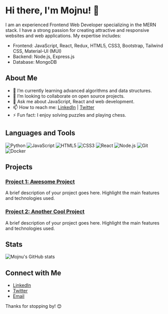# Hi there, I'm Mojnu! 👋

I am an experienced Frontend Web Developer specializing in the MERN stack. I have a strong passion for creating attractive and responsive websites and web applications. My expertise includes:

- Frontend: JavaScript, React, Redux, HTML5, CSS3, Bootstrap, Tailwind CSS, Material-UI (MUI)
- Backend: Node.js, Express.js
- Database: MongoDB

## About Me

- 🌱 I’m currently learning advanced algorithms and data structures.
- 👯 I’m looking to collaborate on open source projects.
- 💬 Ask me about JavaScript, React and web development.
- 📫 How to reach me: [LinkedIn](https://www.linkedin.com/in/mojnu0) | [Twitter](https://twitter.com/mojnuX)
- ⚡ Fun fact: I enjoy solving puzzles and playing chess.

## Languages and Tools

![Python](https://img.shields.io/badge/-Python-3776AB?style=flat-square&logo=python&logoColor=white)
![JavaScript](https://img.shields.io/badge/-JavaScript-F7DF1E?style=flat-square&logo=javascript&logoColor=black)
![HTML5](https://img.shields.io/badge/-HTML5-E34F26?style=flat-square&logo=html5&logoColor=white)
![CSS3](https://img.shields.io/badge/-CSS3-1572B6?style=flat-square&logo=css3&logoColor=white)
![React](https://img.shields.io/badge/-React-61DAFB?style=flat-square&logo=react&logoColor=black)
![Node.js](https://img.shields.io/badge/-Node.js-339933?style=flat-square&logo=node.js&logoColor=white)
![Git](https://img.shields.io/badge/-Git-F05032?style=flat-square&logo=git&logoColor=white)
![Docker](https://img.shields.io/badge/-Docker-2496ED?style=flat-square&logo=docker&logoColor=white)

## Projects

### [Project 1: Awesome Project](https://github.com/codebymojnu/awesome-project)
A brief description of your project goes here. Highlight the main features and technologies used.

### [Project 2: Another Cool Project](https://github.com/codebymojnu/another-cool-project)
A brief description of your project goes here. Highlight the main features and technologies used.

## Stats

![Mojnu's GitHub stats](https://github-readme-stats.vercel.app/api?username=codebymojnu&show_icons=true&theme=radical)

## Connect with Me

- [LinkedIn](https://www.linkedin.com/in/your-profile)
- [Twitter](https://twitter.com/your-profile)
- [Email](mailto:your-email@example.com)

Thanks for stopping by! 😊
